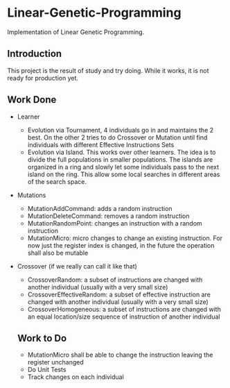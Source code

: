 # Linear-Genetic-Programming
Implementation of Linear Genetic Programming.

## Introduction
This project is the result of study and try doing. While it works, it is not ready for production yet.

## Work Done
* Learner
  * Evolution via Tournament, 4 individuals go in and maintains the 2 best. On the other 2 tries to do Crossover or Mutation until find individuals with different Effective Instructions Sets
  * Evolution via Island. This works over other learners. The idea is to divide the full populations in smaller populations. The islands are organized in a ring and slowly let some individuals pass to the next island on the ring. This allow some local searches in different areas of the search space.
* Mutations
  * MutationAddCommand: adds a random instruction
  * MutationDeleteCommand: removes a random instruction
  * MutationRandomPoint: changes an instruction with a random instruction
  * MutationMicro: micro changes to change an existing instruction. For now just the register index is changed, in the future the operation shall also be mutable
* Crossover (if we really can call it like that)
  * CrossoverRandom: a subset of instructions are changed with another individual (usually with a very small size)
  * CrossoverEffectiveRandom: a subset of effective instruction are changed with another individual (usually with a very small size)
  * CrossoverHomogeneous: a subset of instructions are changed with an equal location/size sequence of instruction of another individual
  
  ## Work to Do
  * MutationMicro shall be able to change the instruction leaving the register unchanged
  * Do Unit Tests
  * Track changes on each individual
